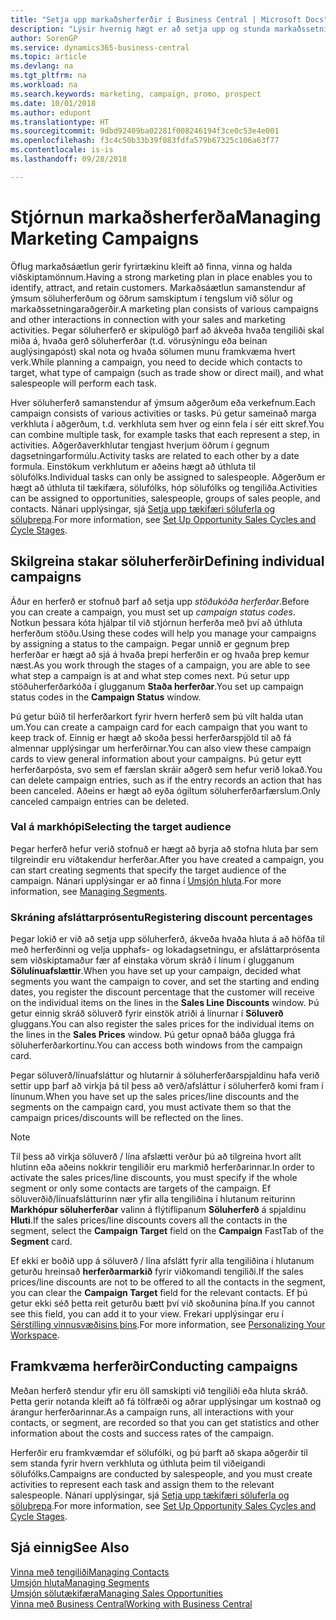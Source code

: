```yaml
---
title: "Setja upp markaðsherferðir í Business Central | Microsoft Docs"
description: "Lýsir hvernig hægt er að setja upp og stunda markaðssetningarherferðir í Business Central til að hjálpa þér að koma auga á og laða að viðföng og varðveita viðskiptamenn."
author: SorenGP
ms.service: dynamics365-business-central
ms.topic: article
ms.devlang: na
ms.tgt_pltfrm: na
ms.workload: na
ms.search.keywords: marketing, campaign, promo, prospect
ms.date: 10/01/2018
ms.author: edupont
ms.translationtype: HT
ms.sourcegitcommit: 9dbd92409ba02281f008246194f3ce0c53e4e001
ms.openlocfilehash: f3c4c50b33b39f083fdfa579b67325c106a63f77
ms.contentlocale: is-is
ms.lasthandoff: 09/28/2018

---
```

# <a name="managing-marketing-campaigns"></a><span data-ttu-id="8b468-103">Stjórnun markaðsherferða</span><span class="sxs-lookup"><span data-stu-id="8b468-103">Managing Marketing Campaigns</span></span>
<span data-ttu-id="8b468-104">Öflug markaðsáætlun gerir fyrirtækinu kleift að finna, vinna og halda viðskiptamönnum.</span><span class="sxs-lookup"><span data-stu-id="8b468-104">Having a strong marketing plan in place enables you to identify, attract, and retain customers.</span></span> <span data-ttu-id="8b468-105">Markaðsáætlun samanstendur af ýmsum söluherferðum og öðrum samskiptum í tengslum við sölur og markaðssetningaraðgerðir.</span><span class="sxs-lookup"><span data-stu-id="8b468-105">A marketing plan consists of various campaigns and other interactions in connection with your sales and marketing activities.</span></span> <span data-ttu-id="8b468-106">Þegar söluherferð er skipulögð þarf að ákveða hvaða tengiliði skal miða á, hvaða gerð söluherferðar (t.d. vörusýningu eða beinan auglýsingapóst) skal nota og hvaða sölumen munu framkvæma hvert verk.</span><span class="sxs-lookup"><span data-stu-id="8b468-106">While planning a campaign, you need to decide which contacts to target, what type of campaign (such as trade show or direct mail), and what salespeople will perform each task.</span></span>

<span data-ttu-id="8b468-107">Hver söluherferð samanstendur af ýmsum aðgerðum eða verkefnum.</span><span class="sxs-lookup"><span data-stu-id="8b468-107">Each campaign consists of various activities or tasks.</span></span> <span data-ttu-id="8b468-108">Þú getur sameinað marga verkhluta í aðgerðum, t.d. verkhluta sem hver og einn fela í sér eitt skref.</span><span class="sxs-lookup"><span data-stu-id="8b468-108">You can combine multiple task, for example tasks that each represent a step, in activities.</span></span> <span data-ttu-id="8b468-109">Aðgerðaverkhlutar tengjast hverjum öðrum í gegnum dagsetningarformúlu.</span><span class="sxs-lookup"><span data-stu-id="8b468-109">Activity tasks are related to each other by a date formula.</span></span> <span data-ttu-id="8b468-110">Einstökum verkhlutum er aðeins hægt að úthluta til sölufólks.</span><span class="sxs-lookup"><span data-stu-id="8b468-110">Individual tasks can only be assigned to salespeople.</span></span> <span data-ttu-id="8b468-111">Aðgerðum er hægt að úthluta til tækifæra, sölufólks, hóp sölufólks og tengiliða.</span><span class="sxs-lookup"><span data-stu-id="8b468-111">Activities can be assigned to opportunities, salespeople, groups of sales people, and contacts.</span></span> <span data-ttu-id="8b468-112">Nánari upplýsingar, sjá [Setja upp tækifæri söluferla og söluþrepa](marketing-how-setup-opportunity-sales-cycles-stages.md).</span><span class="sxs-lookup"><span data-stu-id="8b468-112">For more information, see [Set Up Opportunity Sales Cycles and Cycle Stages](marketing-how-setup-opportunity-sales-cycles-stages.md).</span></span>

## <a name="defining-individual-campaigns"></a><span data-ttu-id="8b468-113">Skilgreina stakar söluherferðir</span><span class="sxs-lookup"><span data-stu-id="8b468-113">Defining individual campaigns</span></span>
<span data-ttu-id="8b468-114">Áður en herferð er stofnuð þarf að setja upp *stöðukóða herferðar*.</span><span class="sxs-lookup"><span data-stu-id="8b468-114">Before you can create a campaign, you must set up *campaign status codes*.</span></span> <span data-ttu-id="8b468-115">Notkun þessara kóta hjálpar til við stjórnun herferða með því að úthluta herferðum stöðu.</span><span class="sxs-lookup"><span data-stu-id="8b468-115">Using these codes will help you manage your campaigns by assigning a status to the campaign.</span></span> <span data-ttu-id="8b468-116">Þegar unnið er gegnum þrep herferðar er hægt að sjá á hvaða þrepi herferðin er og hvaða þrep kemur næst.</span><span class="sxs-lookup"><span data-stu-id="8b468-116">As you work through the stages of a campaign, you are able to see what step a campaign is at and what step comes next.</span></span> <span data-ttu-id="8b468-117">Þú setur upp stöðuherferðarkóða í glugganum **Staða herferðar**.</span><span class="sxs-lookup"><span data-stu-id="8b468-117">You set up campaign status codes in the **Campaign Status** window.</span></span>

<span data-ttu-id="8b468-118">Þú getur búið til herferðarkort fyrir hvern herferð sem þú vilt halda utan um.</span><span class="sxs-lookup"><span data-stu-id="8b468-118">You can create a campaign card for each campaign that you want to keep track of.</span></span> <span data-ttu-id="8b468-119">Einnig er hægt að skoða þessi herferðarspjöld til að fá almennar upplýsingar um herferðirnar.</span><span class="sxs-lookup"><span data-stu-id="8b468-119">You can also view these campaign cards to view general information about your campaigns.</span></span>
<span data-ttu-id="8b468-120">Þú getur eytt herferðarpósta, svo sem ef færslan skráir aðgerð sem hefur verið lokað.</span><span class="sxs-lookup"><span data-stu-id="8b468-120">You can delete campaign entries, such as if the entry records an action that has been canceled.</span></span> <span data-ttu-id="8b468-121">Aðeins er hægt að eyða ógiltum söluherferðarfærslum.</span><span class="sxs-lookup"><span data-stu-id="8b468-121">Only canceled campaign entries can be deleted.</span></span>

### <a name="selecting-the-target-audience"></a><span data-ttu-id="8b468-122">Val á markhópi</span><span class="sxs-lookup"><span data-stu-id="8b468-122">Selecting the target audience</span></span>
<span data-ttu-id="8b468-123">Þegar herferð hefur verið stofnuð er hægt að byrja að stofna hluta þar sem tilgreindir eru viðtakendur herferðar.</span><span class="sxs-lookup"><span data-stu-id="8b468-123">After you have created a campaign, you can start creating segments that specify the target audience of the campaign.</span></span> <span data-ttu-id="8b468-124">Nánari upplýsingar er að finna í [Umsjón hluta](marketing-segments.md).</span><span class="sxs-lookup"><span data-stu-id="8b468-124">For more information, see [Managing Segments](marketing-segments.md).</span></span>

### <a name="registering-discount-percentages"></a><span data-ttu-id="8b468-125">Skráning afsláttarprósentu</span><span class="sxs-lookup"><span data-stu-id="8b468-125">Registering discount percentages</span></span>
<span data-ttu-id="8b468-126">Þegar lokið er við að setja upp söluherferð, ákveða hvaða hluta á að höfða til með herferðinni og velja upphafs- og lokadagsetningu, er afsláttarprósenta sem viðskiptamaður fær af einstaka vörum skráð í línum í glugganum **Sölulínuafslættir**.</span><span class="sxs-lookup"><span data-stu-id="8b468-126">When you have set up your campaign, decided what segments you want the campaign to cover, and set the starting and ending dates, you register the discount percentage that the customer will receive on the individual items on the lines in the **Sales Line Discounts** window.</span></span> <span data-ttu-id="8b468-127">Þú getur einnig skráð söluverð fyrir einstök atriði á línurnar í **Söluverð** gluggans.</span><span class="sxs-lookup"><span data-stu-id="8b468-127">You can also register the sales prices for the individual items on the lines in the **Sales Prices** window.</span></span> <span data-ttu-id="8b468-128">Þú getur opnað báða glugga frá söluherferðarkortinu.</span><span class="sxs-lookup"><span data-stu-id="8b468-128">You can access both windows from the campaign card.</span></span>

 <span data-ttu-id="8b468-129">Þegar söluverð/línuafsláttur og hlutarnir á söluherferðarspjaldinu hafa verið settir upp þarf að virkja þá til þess að verð/afsláttur í söluherferð komi fram í línunum.</span><span class="sxs-lookup"><span data-stu-id="8b468-129">When you have set up the sales prices/line discounts and the segments on the campaign card, you must activate them so that the campaign prices/discounts will be reflected on the lines.</span></span>

> [!NOTE]  
>   <span data-ttu-id="8b468-130">Til þess að virkja söluverð / lína afslætti verður þú að tilgreina hvort allt hlutinn eða aðeins nokkrir tengiliðir eru markmið herferðarinnar.</span><span class="sxs-lookup"><span data-stu-id="8b468-130">In order to activate the sales prices/line discounts, you must specify if the whole segment or only some contacts are targets of the campaign.</span></span> <span data-ttu-id="8b468-131">Ef söluverðið/línuafslátturinn nær yfir alla tengiliðina í hlutanum reiturinn **Markhópur söluherferðar** valinn á flýtiflipanum **Söluherferð** á spjaldinu **Hluti**.</span><span class="sxs-lookup"><span data-stu-id="8b468-131">If the sales prices/line discounts covers all the contacts in the segment, select the **Campaign Target** field on the **Campaign** FastTab of the **Segment** card.</span></span>

<span data-ttu-id="8b468-132">Ef ekki er boðið upp á söluverð / lína afslátt fyrir alla tengiliðina í hlutanum geturðu hreinsað **herferðarmarkið** fyrir viðkomandi tengiliði.</span><span class="sxs-lookup"><span data-stu-id="8b468-132">If the sales prices/line discounts are not to be offered to all the contacts in the segment, you can clear the **Campaign Target** field for the relevant contacts.</span></span> <span data-ttu-id="8b468-133">Ef þú getur ekki séð þetta reit geturðu bætt því við skoðunina þína.</span><span class="sxs-lookup"><span data-stu-id="8b468-133">If you cannot see this field, you can add it to your view.</span></span> <span data-ttu-id="8b468-134">Frekari upplýsingar eru í [Sérstilling vinnusvæðisins þíns](ui-personalization-user.md).</span><span class="sxs-lookup"><span data-stu-id="8b468-134">For more information, see [Personalizing Your Workspace](ui-personalization-user.md).</span></span>

## <a name="conducting-campaigns"></a><span data-ttu-id="8b468-135">Framkvæma herferðir</span><span class="sxs-lookup"><span data-stu-id="8b468-135">Conducting campaigns</span></span>
<span data-ttu-id="8b468-136">Meðan herferð stendur yfir eru öll samskipti við tengiliði eða hluta skráð. Þetta gerir notanda kleift að fá tölfræði og aðrar upplýsingar um kostnað og árangur herferðarinnar.</span><span class="sxs-lookup"><span data-stu-id="8b468-136">As a campaign runs, all interactions with your contacts, or segment, are recorded so that you can get statistics and other information about the costs and success rates of the campaign.</span></span>

<span data-ttu-id="8b468-137">Herferðir eru framkvæmdar ef sölufólki, og þú þarft að skapa aðgerðir til sem standa fyrir hvern verkhluta og úthluta þeim til viðeigandi sölufólks.</span><span class="sxs-lookup"><span data-stu-id="8b468-137">Campaigns are conducted by salespeople, and you must create activities to represent each task and assign them to the relevant salespeople.</span></span> <span data-ttu-id="8b468-138">Nánari upplýsingar, sjá [Setja upp tækifæri söluferla og söluþrepa](marketing-how-setup-opportunity-sales-cycles-stages.md).</span><span class="sxs-lookup"><span data-stu-id="8b468-138">For more information, see [Set Up Opportunity Sales Cycles and Cycle Stages](marketing-how-setup-opportunity-sales-cycles-stages.md).</span></span>

## <a name="see-also"></a><span data-ttu-id="8b468-139">Sjá einnig</span><span class="sxs-lookup"><span data-stu-id="8b468-139">See Also</span></span>
[<span data-ttu-id="8b468-140">Vinna með tengiliði</span><span class="sxs-lookup"><span data-stu-id="8b468-140">Managing Contacts</span></span>](marketing-contacts.md)  
[<span data-ttu-id="8b468-141">Umsjón hluta</span><span class="sxs-lookup"><span data-stu-id="8b468-141">Managing Segments</span></span>](marketing-segments.md)  
[<span data-ttu-id="8b468-142">Umsjón sölutækifæra</span><span class="sxs-lookup"><span data-stu-id="8b468-142">Managing Sales Opportunities</span></span>](marketing-manage-sales-opportunities.md)  
[<span data-ttu-id="8b468-143">Vinna með Business Central</span><span class="sxs-lookup"><span data-stu-id="8b468-143">Working with Business Central</span></span>](ui-work-product.md)  

